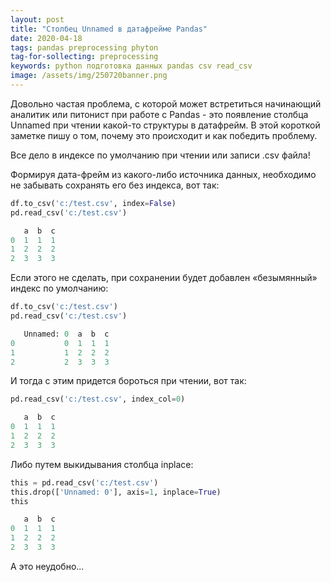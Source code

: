 ```yaml
---
layout: post
title: "Столбец Unnamed в датафрейме Pandas"
date: 2020-04-18
tags: pandas preprocessing phyton
tag-for-sollecting: preprocessing
keywords: python подготовка данных pandas csv read_csv
image: /assets/img/250720banner.png
---
```


Довольно частая проблема, с которой может встретиться начинающий аналитик или питонист при работе с Pandas - это появление столбца Unnamed при чтении какой-то структуры в датафрейм. В этой короткой заметке пишу о том, почему это происходит и как победить проблему.

Все дело в индексе по умолчанию при чтении или записи .csv файла!

Формируя дата-фрейм из какого-либо источника данных, необходимо не забывать сохранять его без индекса, вот так:

```python
df.to_csv('c:/test.csv', index=False)
pd.read_csv('c:/test.csv')
```

```python
   a  b  c
0  1  1  1
1  2  2  2
2  3  3  3
```

Если этого не сделать, при сохранении будет добавлен «безымянный» индекс по умолчанию:

```python
df.to_csv('c:/test.csv')
pd.read_csv('c:/test.csv')
```

```python
   Unnamed: 0  a  b  c
0           0  1  1  1
1           1  2  2  2
2           2  3  3  3
```

И тогда с этим придется бороться при чтении, вот так:

```python
pd.read_csv('c:/test.csv', index_col=0)
```

```python
   a  b  c
0  1  1  1
1  2  2  2
2  3  3  3
```

Либо путем выкидывания столбца inplace:

```python
this = pd.read_csv('c:/test.csv')
this.drop(['Unnamed: 0'], axis=1, inplace=True)
this
```

```python
   a  b  c
0  1  1  1
1  2  2  2
2  3  3  3
```

А это неудобно...
